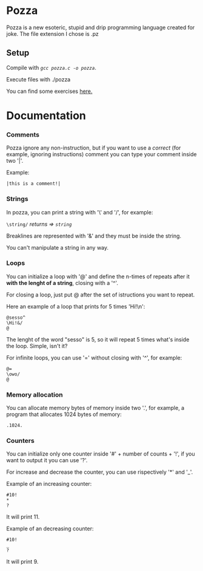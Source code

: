 # Pozza
Pozza is a new esoteric, stupid and drip programming language created for joke. 
The file extension I chose is .pz

## Setup
Compile with _`gcc pozza.c -o pozza`_.

Execute files with ./pozza <filename>

You can find some exercises [here.](https://github.com/komodoooo/pozza-esolang/tree/main/examples)

# Documentation
### Comments

Pozza ignore any non-instruction, but if you want to use a _correct_ (for example, ignoring instructions) comment you can type your comment inside two '|'.

Example:
```
|this is a comment!|
```
### Strings
In pozza, you can print a string with '\\' and '/', for example:

`\string/` _returns => `string`_

Breaklines are represented with '&' and they must be inside the string.

You can't manipulate a string in any way.
### Loops
You can initialize a loop with '@' and define the n-times of repeats after it **with the lenght of a string**, closing with a '^'. 

For closing a loop, just put @ after the set of istructions you want to repeat. 

Here an example of a loop that prints for 5 times 'Hi!\n':

```
@sesso^
\Hi!&/
@
```

The lenght of the word "sesso" is 5, so it will repeat 5 times what's inside the loop. Simple, isn't it?

For infinite loops, you can use '=' without closing with '^', for example:

```
@=
\owo/
@
```

### Memory allocation
You can allocate memory bytes of memory inside two '.', for example, a program that allocates 1024 bytes of memory:

```
.1024.
```

### Counters

You can initialize only one counter inside '#' + number of counts + '!', if you want to output it you can use '?'.

For increase and decrease the counter, you can use rispectively '*' and '_'.

Example of an increasing counter:
```
#10!
*
?
```
It will print 11.

Example of an decreasing counter:
```
#10!
_
?
```
It will print 9.

